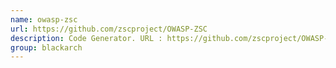 ```yaml
---
name: owasp-zsc
url: https://github.com/zscproject/OWASP-ZSC
description: Code Generator. URL : https://github.com/zscproject/OWASP-ZSC Groups : blackarch blackarch-exploitation
group: blackarch
---
```

